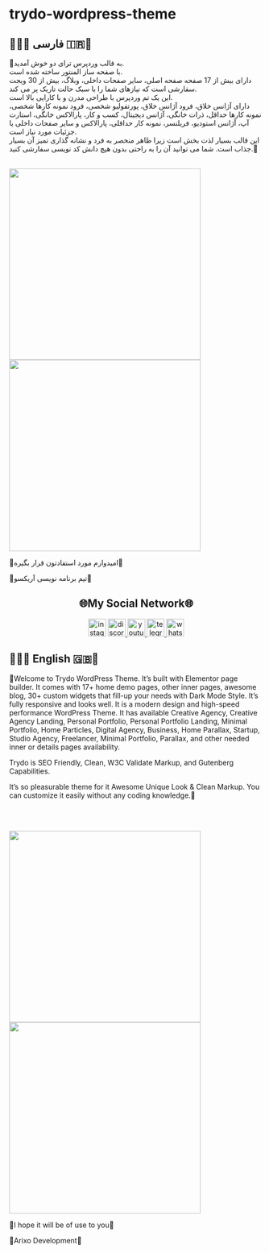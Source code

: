 # trydo-wordpress-theme
<h2>💜🇮🇷 فارسی 🇮🇷💜</h2>
<p>🌹به قالب وردپرس ترای دو خوش آمدید.<br> با صفحه ساز المنتور ساخته شده است.<br> دارای بیش از 17 صفحه صفحه اصلی، سایر صفحات داخلی، وبلاگ، بیش از 30 ویجت سفارشی است که نیازهای شما را با سبک حالت تاریک پر می کند.<br> این یک تم وردپرس با طراحی مدرن و با کارایی بالا است.<br> دارای آژانس خلاق، فرود آژانس خلاق، پورتفولیو شخصی، فرود نمونه کارها شخصی، نمونه کارها حداقل، ذرات خانگی، آژانس دیجیتال، کسب و کار، پارالاکس خانگی، استارت آپ، آژانس استودیو، فریلنسر، نمونه کار حداقلی، پارالاکس و سایر صفحات داخلی یا جزئیات مورد نیاز است.
<br>
این قالب بسیار لذت بخش است زیرا ظاهر منحصر به فرد و نشانه گذاری تمیز آن بسیار جذاب است. شما می توانید آن را به راحتی بدون هیچ دانش کد نویسی سفارشی کنید.🌹</p
  <br>
  <br>
  <div>
  <img src="https://mrarian.ir/github/demofatrydo.png" height="380" >
  <img src="https://mrarian.ir/github/demofatrydo2.png" height="380" >
      </div>
      <p>🔰امیدوارم مورد استفادتون قرار بگیره🔰</p>
      <p>💜تیم برنامه نویسی آریکسو💜</p>
      <h2 align="center">🌐My Social Network🌐</h2>
      <div align="center"> 

  <a href="https://instagram.com/arianpashae" target="_blank">
    <img src="https://img.shields.io/static/v1?message=instagram&logo=instagram&label=&color=E4405F&logoColor=white&labelColor=&style=flat" height="35" alt="instagram logo"  /></a>
  <a href="https://discord.gg/ZdHqFgbb4X" target="_blank">
    <img src="https://img.shields.io/static/v1?message=Discord&logo=discord&label=&color=7289DA&logoColor=white&labelColor=&style=flat" height="35" alt="discord logo"  />

  </a>
  <a href="https://youtube.com/channel/UCVGyudTRJBkRWJBoNEYUsM" target="_blank">
    <img src="https://img.shields.io/static/v1?message=Youtube&logo=youtube&label=&color=FF0000&logoColor=white&labelColor=&style=flat" height="35" alt="youtube logo"  />
  </a>
  <a href="https://t.me/webkhooneh" target="_blank">
    <img src="https://img.shields.io/static/v1?message=Telegram&logo=telegram&label=&color=2CA5E0&logoColor=white&labelColor=&style=flat" height="35" alt="telegram logo"  />
  </a>
  <a href="https://wa.me/message/OIP26GZ2R4B6J1" target="_blank">
    <img src="https://img.shields.io/static/v1?message=Whatsapp&logo=whatsapp&label=&color=25D366&logoColor=white&labelColor=&style=flat" height="35" alt="whatsapp logo"  />
  </a>
  </div>
  <h2>💜🇬🇧 English 🇬🇧💜</h2>
<p>🌹Welcome to Trydo WordPress Theme. It’s built with Elementor page builder. It comes with 17+ home demo pages, other inner pages, awesome blog, 30+ custom widgets that fill-up your needs with Dark Mode Style. It’s fully responsive and looks well. It is a modern design and high-speed performance WordPress Theme. It has available Creative Agency, Creative Agency Landing, Personal Portfolio, Personal Portfolio Landing, Minimal Portfolio, Home Particles, Digital Agency, Business, Home Parallax, Startup, Studio Agency, Freelancer, Minimal Portfolio, Parallax, and other needed inner or details pages availability.

Trydo is SEO Friendly, Clean, W3C Validate Markup, and Gutenberg Capabilities.

It’s so pleasurable theme for it Awesome Unique Look & Clean Markup. You can customize it easily without any coding knowledge.🌹</p>
  <br>
  <br>
  <div>
  <img src="https://mrarian.ir/github/demoentrydo.png" height="380" >
  <img src="https://mrarian.ir/github/demoentrydo2.png" height="380" >
      </div>
      <p>🔰I hope it will be of use to you🔰</p>
      <p>💜Arixo Development💜</p>


